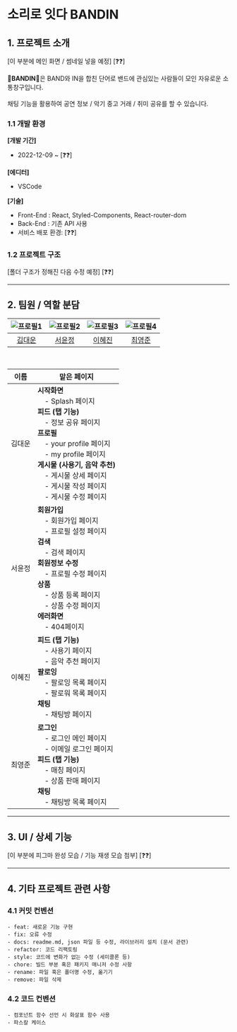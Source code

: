 # 소리로 잇다 BANDIN

## 1. 프로젝트 소개
[이 부분에 메인 화면 / 썸네일 넣을 예정] [❓❓] </br>

🎻**BANDIN**🥁은 BAND와 IN을 합친 단어로 밴드에 관심있는 사람들이 모인 자유로운 소통창구입니다.</br></br>
채팅 기능을 활용하여 공연 정보 / 악기 중고 거래 / 취미 공유를 할 수 있습니다.

### 1.1 개발 환경
**[개발 기간]**</br>
- 2022-12-09 ~ [❓❓]

**[에디터]**
- VSCode

**[기술]**
- Front-End : React, Styled-Components, React-router-dom
- Back-End : 기존 API 사용
- 서비스 배포 환경: [❓❓]


### 1.2 프로젝트 구조
[폴더 구조가 정해진 다음 수정 예정] [❓❓]

---

## 2. 팀원 / 역할 분담

| ![프로필1] | ![프로필2] | ![프로필3] | ![프로필4] |
| :--------: | :--------: | :------: | :-----: |
| [김대운] | [서윤정] | [이혜진] | [최영준] |


</br>

| 이름         | 맡은 페이지 |
| ------------ | ------------- |
| 김대운 | **시작화면**</br> - Splash 페이지</br>**피드 (탭 기능)**</br> - 정보 공유 페이지</br>**프로필**</br> - your profile 페이지</br> - my profile 페이지</br>**게시물 (사용기, 음악 추천)**</br> - 게시물 상세 페이지</br> - 게시물 작성 페이지</br> - 게시물 수정 페이지  |
| 서윤정 | **회원가입**</br> - 회원가입 페이지</br> - 프로필 설정 페이지</br>**검색**</br> - 검색 페이지</br>**회원정보 수정**</br> - 프로필 수정 페이지</br>**상품**</br> - 상품 등록 페이지</br> - 상품 수정 페이지</br>**에러화면**</br> - 404페이지 |
| 이혜진 | **피드 (탭 기능)**</br> - 사용기 페이지</br> - 음악 추천 페이지</br>**팔로잉**</br> - 팔로잉 목록 페이지</br> - 팔로워 목록 페이지</br>**채팅**</br> - 채팅방 페이지  |
| 최영준 | **로그인**</br> - 로그인 메인 페이지</br> - 이메일 로그인 페이지</br>**피드 (탭 기능)**</br> - 매칭 페이지</br> - 상품 판매 페이지</br>**채팅**</br> - 채팅방 목록 페이지  |

---

## 3. UI / 상세 기능
[이 부분에 피그마 완성 모습 / 기능 재생 모습 첨부] [❓❓]

---

## 4. 기타 프로젝트 관련 사항

### 4.1 커밋 컨벤션

```
- feat: 새로운 기능 구현
- fix: 오류 수정
- docs: readme.md, json 파일 등 수정, 라이브러리 설치 (문서 관련)
- refactor: 코드 리팩토링
- style: 코드에 변화가 없는 수정 (세미콜론 등)
- chore: 빌드 부분 혹은 패키지 매니저 수정 사항
- rename: 파일 혹은 폴더명 수정, 옮기기
- remove: 파일 삭제
```

### 4.2 코드 컨벤션

```
- 컴포넌트 함수 선언 시 화살표 함수 사용
- 파스칼 케이스
```
<!-- Stack Icon Refernces -->
[프로필1]: https://avatars.githubusercontent.com/u/107315656?v=4
[프로필2]: https://avatars.githubusercontent.com/u/100075245?v=4
[프로필3]: https://avatars.githubusercontent.com/u/104756433?v=4
[프로필4]: https://avatars.githubusercontent.com/u/112460280?v=4
[김대운]: https://github.com/Ocknyer
[서윤정]: https://github.com/annasyun
[이혜진]: https://github.com/hyelight
[최영준]: https://github.com/youngjun0427
